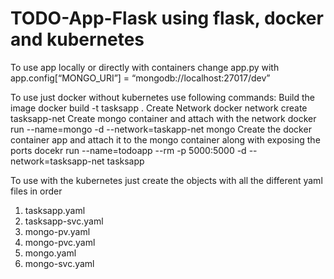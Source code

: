# TODO-App-Flask using flask, docker and kubernetes

To use app locally or directly with containers change app.py with
app.config[“MONGO_URI”] = “mongodb://localhost:27017/dev”

To use just docker without kubernetes use following commands:
  Build the image 
    docker build -t tasksapp .
  Create Network
    docker network create tasksapp-net
  Create mongo container and attach with the network
    docker run --name=mongo -d --network=taskapp-net mongo
  Create the docker container app and attach it to the mongo container along with exposing the ports
    docekr run --name=todoapp --rm -p 5000:5000 -d --network=tasksapp-net tasksapp
    
To use with the kubernetes just create the objects with all the different yaml files in order
1. tasksapp.yaml
2. tasksapp-svc.yaml
3. mongo-pv.yaml
4. mongo-pvc.yaml
5. mongo.yaml
6. mongo-svc.yaml
